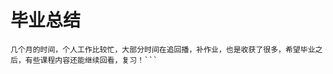 # 毕业总结

```很荣幸在网上遇到这么好的课程，从头过了一遍算法，而且在这过程中，做题和思考，对计算机原理有了更多的认识，感谢超哥，感谢课程组团队.
几个月的时间，个人工作比较忙，大部分时间在追回播，补作业，也是收获了很多，希望毕业之后，有些课程内容还能继续回看，复习！```
